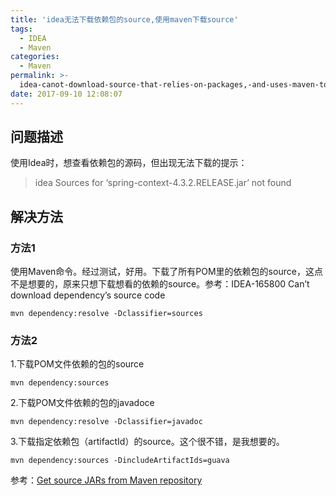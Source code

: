 ```yaml
---
title: 'idea无法下载依赖包的source,使用maven下载source'
tags:
  - IDEA
  - Maven
categories:
  - Maven
permalink: >-
  idea-canot-download-source-that-relies-on-packages,-and-uses-maven-to-download-source
date: 2017-09-10 12:08:07
---
```


## 问题描述
使用Idea时，想查看依赖包的源码，但出现无法下载的提示：
> idea Sources for ‘spring-context-4.3.2.RELEASE.jar’ not found

## 解决方法
### 方法1
使用Maven命令。经过测试，好用。下载了所有POM里的依赖包的source，这点不是想要的，原来只想下载想看的依赖的source。参考：IDEA-165800 Can’t download dependency’s source code
``` 
mvn dependency:resolve -Dclassifier=sources
```
### 方法2
1.下载POM文件依赖的包的source
```
mvn dependency:sources
```
2.下载POM文件依赖的包的javadoce
```
mvn dependency:resolve -Dclassifier=javadoc
```
3.下载指定依赖包（artifactId）的source。这个很不错，是我想要的。
```
mvn dependency:sources -DincludeArtifactIds=guava
```
参考：[Get source JARs from Maven repository](https://stackoverflow.com/questions/2059431/get-source-jars-from-maven-repository)
　 